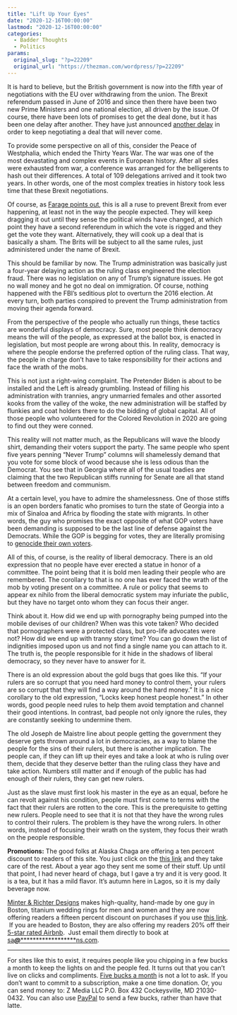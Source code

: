 ```yaml
---
title: "Lift Up Your Eyes"
date: "2020-12-16T00:00:00"
lastmod: "2020-12-16T00:00:00"
categories:
  - Badder Thoughts
  - Politics
params:
  original_slug: "?p=22209"
  original_url: "https://thezman.com/wordpress/?p=22209"
---
```


It is hard to believe, but the British government is now into the fifth
year of negotiations with the EU over withdrawing from the union. The
Brexit referendum passed in June of 2016 and since then there have been
two new Prime Ministers and one national election, all driven by the
issue. Of course, there have been lots of promises to get the deal done,
but it has been one delay after another. They have just announced
[another
delay](https://foreignpolicy.com/2020/12/14/brexit-deadline-is-ditched-as-both-sides-agree-to-go-extra-mile/)
in order to keep negotiating a deal that will never come.

To provide some perspective on all of this, consider the Peace of
Westphalia, which ended the Thirty Years War. The war was one of the
most devastating and complex events in European history. After all sides
were exhausted from war, a conference was arranged for the belligerents
to hash out their differences. A total of 109 delegations arrived and it
took two years. In other words, one of the most complex treaties in
history took less time that these Brexit negotiations.

Of course, as [Farage points
out](https://www.breitbart.com/europe/2020/12/15/farage-we-will-be-told-brexit-name-only-is-fantastic-victory/),
this is all a ruse to prevent Brexit from ever happening, at least not
in the way the people expected. They will keep dragging it out until
they sense the political winds have changed, at which point they have a
second referendum in which the vote is rigged and they get the vote they
want. Alternatively, they will cook up a deal that is basically a sham.
The Brits will be subject to all the same rules, just administered under
the name of Brexit.

This should be familiar by now. The Trump administration was basically
just a four-year delaying action as the ruling class engineered the
election fraud. There was no legislation on any of Trump’s signature
issues. He got no wall money and he got no deal on immigration. Of
course, nothing happened with the FBI’s seditious plot to overturn the
2016 election. At every turn, both parties conspired to prevent the
Trump administration from moving their agenda forward.

From the perspective of the people who actually run things, these
tactics are wonderful displays of democracy. Sure, most people think
democracy means the will of the people, as expressed at the ballot box,
is enacted in legislation, but most people are wrong about this. In
reality, democracy is where the people endorse the preferred option of
the ruling class. That way, the people in charge don’t have to take
responsibility for their actions and face the wrath of the mobs.

This is not just a right-wing complaint. The Pretender Biden is about to
be installed and the Left is already grumbling. Instead of filling his
administration with trannies, angry unmarried females and other assorted
kooks from the valley of the woke, the new administration will be
staffed by flunkies and coat holders there to do the bidding of global
capital. All of those people who volunteered for the Colored Revolution
in 2020 are going to find out they were conned.

This reality will not matter much, as the Republicans will wave the
bloody shirt, demanding their voters support the party. The same people
who spent five years penning “Never Trump” columns will shamelessly
demand that you vote for some block of wood because she is less odious
than the Democrat. You see that in Georgia where all of the usual
toadies are claiming that the two Republican stiffs running for Senate
are all that stand between freedom and communism.

At a certain level, you have to admire the shamelessness. One of those
stiffs is an open borders fanatic who promises to turn the state of
Georgia into a mix of Sinaloa and Africa by flooding the state with
migrants. In other words, the guy who promises the exact opposite of
what GOP voters have been demanding is supposed to be the last line of
defense against the Democrats. While the GOP is begging for votes, they
are literally promising to [genocide their own
voters](https://www.breitbart.com/politics/2020/12/15/billionaire-koch-urges-gop-democrats-to-pass-amnesty-increase-immigration/).

All of this, of course, is the reality of liberal democracy. There is an
old expression that no people have ever erected a statue in honor of a
committee. The point being that it is bold men leading their people who
are remembered. The corollary to that is no one has ever faced the wrath
of the mob by voting present on a committee. A rule or policy that seems
to appear ex nihilo from the liberal democratic system may infuriate the
public, but they have no target onto whom they can focus their anger.

Think about it. How did we end up with pornography being pumped into the
mobile devises of our children? When was this vote taken? Who decided
that pornographers were a protected class, but pro-life advocates were
not? How did we end up with tranny story time? You can go down the list
of indignities imposed upon us and not find a single name you can attach
to it. The truth is, the people responsible for it hide in the shadows
of liberal democracy, so they never have to answer for it.

There is an old expression about the gold bugs that goes like this. “If
your rulers are so corrupt that you need hard money to control them,
your rulers are so corrupt that they will find a way around the hard
money.” It is a nice corollary to the old expression, “Locks keep honest
people honest.” In other words, good people need rules to help them
avoid temptation and channel their good intentions. In contrast, bad
people not only ignore the rules, they are constantly seeking to
undermine them.

The old Joseph de Maistre line about people getting the government they
deserve gets thrown around a lot in democracies, as a way to blame the
people for the sins of their rulers, but there is another implication.
The people can, if they can lift up their eyes and take a look at who is
ruling over them, decide that they deserve better than the ruling class
they have and take action. Numbers still matter and if enough of the
public has had enough of their rulers, they can get new rulers.

Just as the slave must first look his master in the eye as an equal,
before he can revolt against his condition, people must first come to
terms with the fact that their rulers are rotten to the core. This is
the prerequisite to getting new rulers. People need to see that it is
not that they have the wrong rules to control their rulers. The problem
is they have the wrong rulers. In other words, instead of focusing their
wrath on the system, they focus their wrath on the people responsible.

**Promotions:** The good folks at Alaska Chaga are offering a ten
percent discount to readers of this site. You just click on the
<a href="https://alaskachaga.us/discount/ZMAN" rel="noopener noreferrer"
target="_blank">this link</a> and they take care of the rest. About a
year ago they sent me some of their stuff. Up until that point, I had
never heard of chaga, but I gave a try and it is very good. It is a tea,
but it has a mild flavor. It’s autumn here in Lagos, so it is my daily
beverage now.

<a href="https://www.minterandrichterdesigns.com/"
rel="noreferrer nofollow noopener" target="_blank">Minter &amp; Richter
Designs</a> makes high-quality, hand-made by one guy in Boston, titanium
wedding rings for men and women and they are now offering readers a
fifteen percent discount on purchases if you use
<a href="https://www.minterandrichterdesigns.com/discount/ZMAN"
rel="noreferrer nofollow noopener" target="_blank">this link</a>. 
 <span class="highlight"><span class="colour"><span class="font"><span class="size">If
you are headed to Boston, they are also offering my readers 20% off
their <a
href="https://www.airbnb.com/users/7988017/listings?user_id=7988017&amp;s=3"
rel="noopener noreferrer" target="_blank">5-star rated Airbnb</a>.  Just
email them directly to book at
<a href="mailto:sa***@*********************ns.com"
data-original-string="IKuvSF4FFDeIgmCiZZzshw==cb71gFb36QpR36g7Mfj+fAOkdAVlb/MqyZ9aex82az5bmYDPn/cdSOz75xUy/zbydik"><span
class="apbct-email-encoder"
data-original-string="9iQCRf+g6sXR3aU4Ul3G1w==cb78qAs/2WJXuVuR3Kpi6uw4TkEjbRrlFUhHx2SQ2zawHD1gypns3P9Vci8crHUCLDC"
title="This contact has been encoded by Anti-Spam by CleanTalk. Click to decode. To finish the decoding make sure that JavaScript is enabled in your browser.">sa<span
class="apbct-blur">***</span>@<span
class="apbct-blur">*********************</span>ns.com</span></a>.</span></span></span></span>

------------------------------------------------------------------------

For sites like this to exist, it requires people like you chipping in a
few bucks a month to keep the lights on and the people fed. It turns out
that you can’t live on clicks and compliments.
<a href="https://www.subscribestar.com/the-z-blog"
rel="noopener noreferrer" target="_blank">Five bucks a month</a> is not
a lot to ask. If you don’t want to commit to a subscription, make a one
time donation. Or, you can send money to: Z Media LLC P.O. Box 432
Cockeysville, MD 21030-0432. You can also use <a
href="https://www.paypal.com/cgi-bin/webscr?cmd=_s-xclick&amp;hosted_button_id=UDAS2Q8JYA6CN&amp;source=url"
rel="noopener noreferrer" target="_blank">PayPal</a> to send a few
bucks, rather than have that latte.
